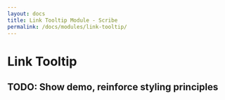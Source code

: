 ```yaml
---
layout: docs
title: Link Tooltip Module - Scribe
permalink: /docs/modules/link-tooltip/
---
```


# Link Tooltip

## TODO: Show demo, reinforce styling principles
